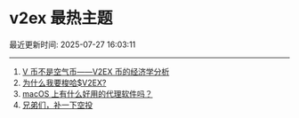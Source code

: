 # v2ex 最热主题

最近更新时间: 2025-07-27 16:03:11

--- 
1. [V 币不是空气币——V2EX 币的经济学分析](https://www.v2ex.com/t/1147929) 
2. [为什么我要梭哈$V2EX?](https://www.v2ex.com/t/1147939) 
3. [macOS 上有什么好用的代理软件吗？](https://www.v2ex.com/t/1147943) 
4. [兄弟们，补一下空投](https://www.v2ex.com/t/1147952) 
